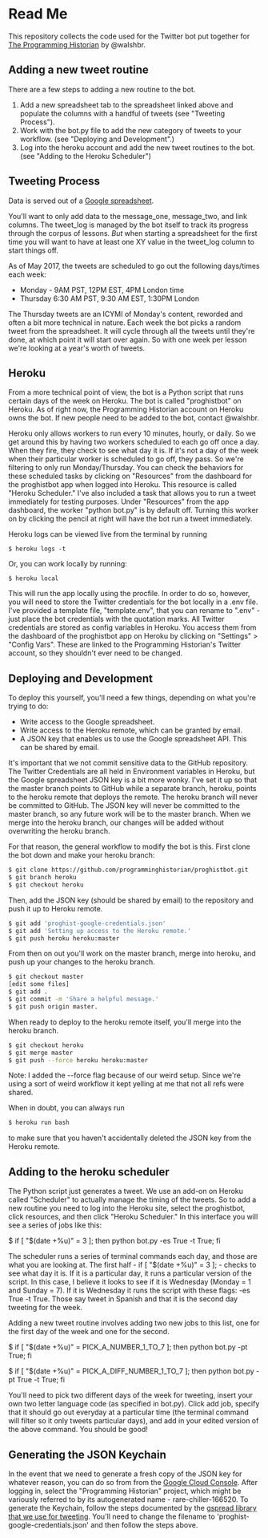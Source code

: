# Read Me

This repository collects the code used for the Twitter bot put together for [The Programming Historian](programminghistorian.org) by @walshbr.

## Adding a new tweet routine

There are a few steps to adding a new routine to the bot.

1. Add a new spreadsheet tab to the spreadsheet linked above and populate the columns with a handful of tweets (see "Tweeting Process").
2. Work with the bot.py file to add the new category of tweets to your workflow. (see "Deploying and Development".)
3. Log into the heroku account and add the new tweet routines to the bot. (see "Adding to the Heroku Scheduler")
  
## Tweeting Process

Data is served out of a [Google spreadsheet](https://docs.google.com/spreadsheets/d/1o-C-3WwfcEYWipIFb112tkuM-XOI8pVVpA9_sag9Ph8/edit#gid=1625380994).

You'll want to only add data to the message_one, message_two, and link columns. The tweet_log is managed by the bot itself to track its progress through the corpus of lessons. _But_ when starting a spreadsheet for the first time you will want to have at least one XY value in the tweet_log column to start things off. 

As of May 2017, the tweets are scheduled to go out the following days/times each week:

* Monday - 9AM PST, 12PM EST, 4PM London time
* Thursday 6:30 AM PST, 9:30 AM EST, 1:30PM London

The Thursday tweets are an ICYMI of Monday's content, reworded and often a bit more technical in nature. Each week the bot picks a random tweet from the spreadsheet. It will cycle through all the tweets until they're done, at which point it will start over again. So with one week per lesson we're looking at a year's worth of tweets.

## Heroku

From a more technical point of view, the bot is a Python script that runs certain days of the week on Heroku. The bot is called "proghistbot" on Heroku. As of right now, the Programming Historian account on Heroku owns the bot. If new people need to be added to the bot, contact @walshbr.

Heroku only allows workers to run every 10 minutes, hourly, or daily. So we get around this by having two workers scheduled to each go off once a day. When they fire, they check to see what day it is. If it's not a day of the week when their particular worker is scheduled to go off, they pass. So we're filtering to only run Monday/Thursday. You can check the behaviors for these scheduled tasks by clicking on "Resources" from the dashboard for the proghistbot app when logged into Heroku. This resource is called "Heroku Scheduler." I've also included a task that allows you to run a tweet immediately for testing purposes. Under "Resources" from the app dashboard, the worker "python bot.py" is by default off. Turning this worker on by clicking the pencil at right will have the bot run a tweet immediately.

Heroku logs can be viewed live from the terminal by running

```
$ heroku logs -t
```

Or, you can work locally by running:

```
$ heroku local
```

This will run the app locally using the procfile. In order to do so, however, you will need to store the Twitter credentials for the bot locally in a .env file. I've provided a template file, "template.env", that you can rename to ".env" - just place the bot credentials with the quotation marks. All Twitter credentials are stored as config variables in Heroku. You access them from the dashboard of the proghistbot app on Heroku by clicking on "Settings" > "Config Vars". These are linked to the Programming Historian's Twitter account, so they shouldn't ever need to be changed.

## Deploying and Development

To deploy this yourself, you'll need a few things, depending on what you're trying to do:

* Write access to the Google spreadsheet.
* Write access to the Heroku remote, which can be granted by email.
* A JSON key that enables us to use the Google spreadsheet API. This can be shared by email.

It's important that we not commit sensitive data to the GitHub repository. The Twitter Credentials are all held in Environment variables in Heroku, but the Google spreadsheet JSON key is a bit more wonky. I've set it up so that the master branch points to GitHub while a separate branch, heroku, points to the heroku remote that deploys the remote. The heroku branch will never be committed to GitHub. The JSON key will never be committed to the master branch, so any future work will be to the master branch. When we merge into the heroku branch, our changes will be added without overwriting the heroku branch.  

For that reason, the general workflow to modify the bot is this. First clone the bot down and make your heroku branch:

```bash
$ git clone https://github.com/programminghistorian/proghistbot.git
$ git branch heroku
$ git checkout heroku
```

Then, add the JSON key (should be shared by email) to the repository and push it up to Heroku remote.

```bash
$ git add 'proghist-google-credentials.json'
$ git add 'Setting up access to the Heroku remote.'
$ git push heroku heroku:master
```

From then on out you'll work on the master branch, merge into heroku, and push up your changes to the heroku branch.

```bash
$ git checkout master
[edit some files]
$ git add .
$ git commit -m 'Share a helpful message.'
$ git push origin master.
```

When ready to deploy to the heroku remote itself, you'll merge into the heroku branch.

```bash
$ git checkout heroku
$ git merge master
$ git push --force heroku heroku:master
```
Note: I added the --force flag because of our weird setup. Since we're using a sort of weird workflow it kept yelling at me that not all refs were shared.

When in doubt, you can always run
```bash
$ heroku run bash
```

to make sure that you haven't accidentally deleted the JSON key from the Heroku remote.

## Adding to the heroku scheduler

The Python script just generates a tweet. We use an add-on on Heroku called "Scheduler" to actually manage the timing of the tweets. So to add a new routine you need to log into the Heroku site, select the proghistbot, click resources, and then click "Heroku Scheduler." In this interface you will see a series of jobs like this:

$ if [ "$(date +%u)" = 3 ]; then python bot.py -es True -t True; fi


The scheduler runs a series of terminal commands each day, and those are what you are looking at. The first half - if [ "$(date +%u)" = 3 ]; - checks to see what day it is. If it is a particular day, it runs a particular version of the script. In this case, I believe it looks to see if it is Wednesday (Monday = 1 and Sunday = 7). If it is Wednesday it runs the script with these flags: -es True -t True. Those say tweet in Spanish and that it is the second day tweeting for the week.

Adding a new tweet routine involves adding two new jobs to this list, one for the first day of the week and one for the second.

$ if [ "$(date +%u)" = PICK_A_NUMBER_1_TO_7 ]; then python bot.py -pt True; fi

$ if [ "$(date +%u)" = PICK_A_DIFF_NUMBER_1_TO_7 ]; then python bot.py -pt True -t True; fi

You'll need to pick two different days of the week for tweeting, insert your own two letter language code (as specified in bot.py). Click add job, specify that it should go out everyday at a particular time (the terminal command will filter so it only tweets particular days), and add in your edited version of the above command. You should be good!

## Generating the JSON Keychain

In the event that we need to generate a fresh copy of the JSON key for whatever reason, you can do so from from the [Google Cloud Console](https://console.cloud.google.com/). After logging in, select the "Programming Historian" project, which might be variously referred to by its autogenerated name - rare-chiller-166520. To generate the Keychain, follow the steps documented by the [gspread library that we use for tweeting](http://gspread.readthedocs.io/en/latest/oauth2.html). You'll need to change the filename to 'proghist-google-credentials.json' and then follow the steps above.
